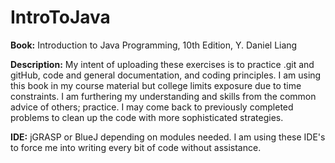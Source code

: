 # IntroToJava
**Book:** Introduction to Java Programming, 10th Edition, Y. Daniel Liang

**Description:** My intent of uploading these exercises is to practice .git and gitHub, code and general documentation, and coding principles. I am using this book in my course material but college limits exposure due to time constraints. I am furthering my understanding and skills from the common advice of others; practice. I may come back to previously completed problems to clean up the code with more sophisticated strategies. 

**IDE:** jGRASP or BlueJ depending on modules needed. I am using these IDE's to force me into writing every bit of code without assistance. 
